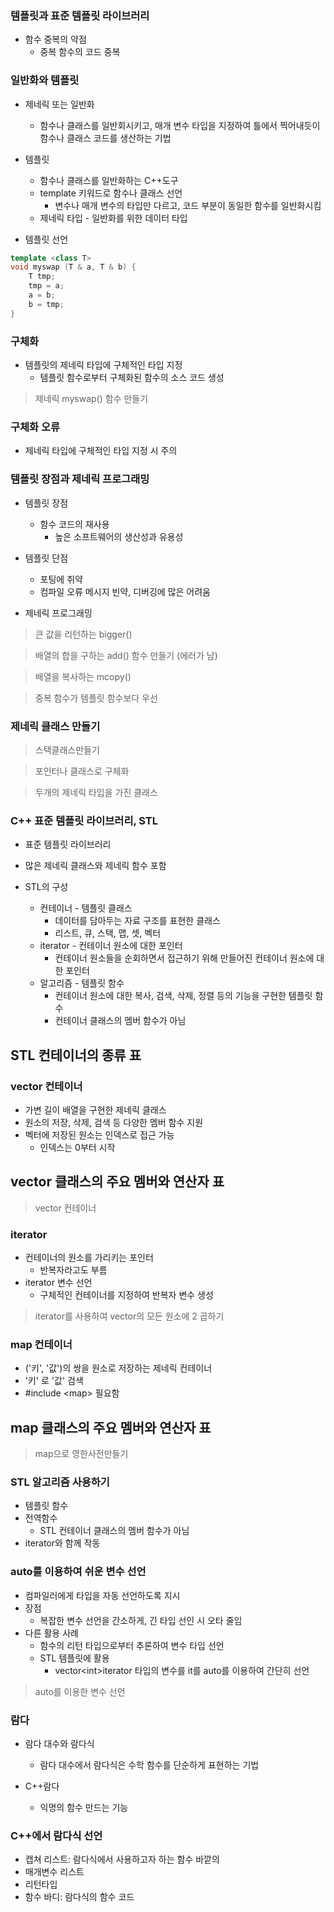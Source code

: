 ### 템플릿과 표준 템플릿 라이브러리

- 함수 중복의 약점
	- 중복 함수의 코드 중복
	
### 일반화와 템플릿
- 제네릭 또는 일반화
	- 함수나 클래스를 일반회시키고, 매개 변수 타입을 지정하여 틀에서 찍어내듯이 함수나 클래스 코드를 생산하는 기법
	
- 템플릿
	- 함수나 클래스를 일반화하는 C++도구
	- template 키워드로 함수나 클래스 선언
		- 변수나 매개 변수의 타입만 다르고, 코드 부분이 동일한 함수를 일반화시킴
	- 제네릭 타입 - 일반화를 위한 데이터 타입
	
- 템플릿 선언
```cpp
template <class T>
void myswap (T & a, T & b) {
	T tmp;
	tmp = a;
	a = b;
	b = tmp;
}
```

### 구체화
- 템플릿의 제네릭 타입에 구체적인 타입 지정
	- 템플릿 함수로부터 구체화된 함수의 소스 코드 생성
	
> 제네릭 myswap() 함수 만들기

### 구체화 오류
- 제네릭 타입에 구체적인 타입 지정 시 주의

### 템플릿 장점과 제네릭 프로그래밍
- 템플릿 장점
	- 함수 코드의 재사용
		- 높은 소프트웨어의 생산성과 유용성
- 템플릿 단점
	- 포팅에 취약
	- 컴파일 오류 메시지 빈약, 디버깅에 많은 어려움
	
- 제네릭 프로그래밍

> 큰 값을 리턴하는 bigger()

> 배열의 합을 구하는 add() 함수 만들기 (에러가 남)

> 배열을 복사하는 mcopy()

> 중복 함수가 템플릿 함수보다 우선

### 제네릭 클래스 만들기

> 스택클래스만들기

> 포인터나 클래스로 구체화

> 두개의 제네릭 타입을 가진 클래스

### C++ 표준 템플릿 라이브러리, STL
- 표준 템플릿 라이브러리
- 많은 제네릭 클래스와 제네릭 함수 포함

- STL의 구성
	- 컨테이너 - 템플릿 클래스
		- 데이터를 담아두는 자료 구조를 표현한 클래스
		- 리스트, 큐, 스택, 맵, 셋, 벡터
	- iterator - 컨테이너 원소에 대한 포인터
		- 컨테이너 원소들을 순회하면서 접근하기 위해 만들어진 컨테이너 원소에 대한 포인터
	- 알고리즘 - 템플릿 함수
		- 컨테이너 원소에 대한 복사, 검색, 삭제, 정렬 등의 기능을 구현한 템플릿 함수
		- 컨테이너 클래스의 멤버 함수가 아님
		
## STL 컨테이너의 종류 표

### vector 컨테이너
- 가변 길이 배열을 구현한 제네릭 클래스
- 원소의 저장, 삭제, 검색 등 다양한 멤버 함수 지원
- 벡터에 저장된 원소는 인덱스로 접근 가능
	- 인덱스는 0부터 시작

## vector 클래스의 주요 멤버와 연산자 표

> vector 컨테이너

### iterator
- 컨테이너의 원소를 가리키는 포인터
	- 반복자라고도 부름
- iterator 변수 선언
	- 구체적인 컨테이너를 지정하여 반복자 변수 생성
	
> iterator를 사용하여 vector의 모든 원소에 2 곱하기

### map 컨테이너
- ('키', '값')의 쌍을 원소로 저장하는 제네릭 컨테이너
- '키' 로 '값' 검색
- #include \<map> 필요함

## map 클래스의 주요 멤버와 연산자 표

> map으로 영한사전만들기

### STL 알고리즘 사용하기
- 템플릿 함수
- 전역함수
	- STL 컨테이너 클래스의 멤버 함수가 아님
- iterator와 함께 작동

### auto를 이용하여 쉬운 변수 선언
- 컴파일러에게 타입을 자동 선언하도록 지시
- 장점
	- 복잡한 변수 선언을 간소하게, 긴 타입 선인 시 오타 줄임
- 다른 활용 사례
	- 함수의 리턴 타입으로부터 추론하여 변수 타입 선언
	- STL 템플릿에 활용
		- vector\<int>iterator 타입의 변수를 it를 auto를 이용하여 간단히 선언

> auto를 이용한 변수 선언

### 람다
- 람다 대수와 람다식
	- 람다 대수에서 람다식은 수학 함수를 단순하게 표현하는 기법
	
- C++람다
	- 익명의 함수 만드는 기능

### C++에서 람다식 선언
- 캡쳐 리스트: 람다식에서 사용하고자 하는 함수 바깥의
- 매개변수 리스트
- 리턴타입 
- 함수 바디: 람다식의 함수 코드


